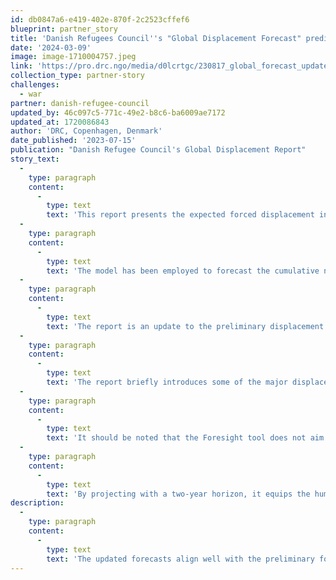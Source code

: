 ```yaml
---
id: db0847a6-e419-402e-870f-2c2523cffef6
blueprint: partner_story
title: 'Danish Refugees Council''s "Global Displacement Forecast" predicts 6.2 million more displaced persons.'
date: '2024-03-09'
image: image-1710004757.jpeg
link: 'https://pro.drc.ngo/media/d0lcrtgc/230817_global_forecast_update_report_final.pdf'
collection_type: partner-story
challenges:
  - war
partner: danish-refugee-council
updated_by: 46c097c5-771c-49e2-b8c6-ba6009ae7172
updated_at: 1720086843
author: 'DRC, Copenhagen, Denmark'
date_published: '2023-07-15'
publication: "Danish Refugee Council's Global Displacement Report"
story_text:
  -
    type: paragraph
    content:
      -
        type: text
        text: 'This report presents the expected forced displacement in 2023 and 2024, as forecasted by the Foresight model. The Foresight model was developed by DRC and IBM with funding from the Danish Ministry of Foreign Affairs and currently funded by ECHO. The model uses the historical relationships and patterns in the data on 148 displacement relevant indicators from 18 different open sources to, with a high degree of accuracy, forecast the total number of forcibly displaced people one to three years into the future. DRC uses the Foresight model to support country operations and the wider humanitarian system with more accurate forecasts for strategic planning for better prevention, response to and protection of displacement-affected populations. '
  -
    type: paragraph
    content:
      -
        type: text
        text: 'The model has been employed to forecast the cumulative number of people displaced from 26 countries1 that have ongoing and evolving displacement crises. These countries account for approximately 92% of all global displacement.'
  -
    type: paragraph
    content:
      -
        type: text
        text: 'The report is an update to the preliminary displacement forecasts in the Global Displacement Forecast 2023 report launched in March 2023. The forecasts have been updated as of end-June to reflect the final, released annual data on the number of IDPs, asylum seekers and refugees in 2022. More information on the methodology and sources used is available here.'
  -
    type: paragraph
    content:
      -
        type: text
        text: 'The report briefly introduces some of the major displacement events that have happened so far in 2023 before introducing the updated forecasted displacement for 2023 and 2024.'
  -
    type: paragraph
    content:
      -
        type: text
        text: 'It should be noted that the Foresight tool does not aim duplicate the existing data collection tools mentioned above, it is intended for deciphering the interplay of complex triggers such as governance, climate, conflict and political-economy considerations, among others, to project the future displacements development. The purpose being to facilitate more effective planning and response within the humanitarian community. In doing so it addresses two critical challenges: (1) the ability to address displacement issues, through a longer-term lens of durable solutions, resilience and responding to the root causes of displacement and (2) utilizing the available and limited resources with the highest efficacy.'
  -
    type: paragraph
    content:
      -
        type: text
        text: 'By projecting with a two-year horizon, it equips the humanitarian community with reliable data projections, for planning operations, programmes, advocacy and funding needs that will arise. Moreover, it allows for joint planning with traditional development actors, including governments who also rely on forward looking planning tools such as national development plans and 5 years plans. While the tools offer many opportunities a key limitation is the inability to predict sudden, unprecedented crises such as Sudan in 2023 and Ukraine in 2022.'
description:
  -
    type: paragraph
    content:
      -
        type: text
        text: 'The updated forecasts align well with the preliminary forecast report, i.e., the responsibility of hosting and supporting displaced people will continue to disproportionately fall on fragile, low-income countries – including both new, forecasted displacements as well as existing protracted displacement. The forecasts underscore that displacement will continue to grow as long as concerted efforts to address the root causes of displacement, and funding to respond to the needs that arise as a consequence, remain below what is required.'
---
```

